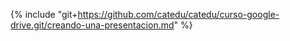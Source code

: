 {% include "git+https://github.com/catedu/catedu/curso-google-drive.git/creando-una-presentacion.md" %} 



